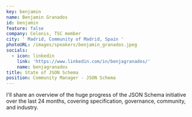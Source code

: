 ```yaml
---
key: benjamin
name: Benjamin Granados
id: benjamin
feature: false
company: Celonis, TSC member
city: ' Madrid, Community of Madrid, Spain '
photoURL: /images/speakers/benjamin_granados.jpeg
socials:
  - icon: linkedin
    link: 'https://www.linkedin.com/in/benjagranados/'
    name: benjagranados
title: State of JSON Schema
position: Community Manager - JSON Schema
---
```


I'll share an overview of the huge progress of the JSON Schema initiative over the last 24 months, covering specification, governance, community, and industry.
